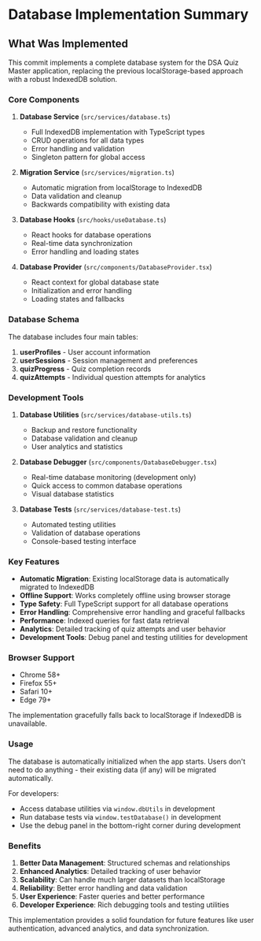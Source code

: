 # Database Implementation Summary

## What Was Implemented

This commit implements a complete database system for the DSA Quiz Master application, replacing the previous localStorage-based approach with a robust IndexedDB solution.

### Core Components

1. **Database Service** (`src/services/database.ts`)
   - Full IndexedDB implementation with TypeScript types
   - CRUD operations for all data types
   - Error handling and validation
   - Singleton pattern for global access

2. **Migration Service** (`src/services/migration.ts`)
   - Automatic migration from localStorage to IndexedDB
   - Data validation and cleanup
   - Backwards compatibility with existing data

3. **Database Hooks** (`src/hooks/useDatabase.ts`)
   - React hooks for database operations
   - Real-time data synchronization
   - Error handling and loading states

4. **Database Provider** (`src/components/DatabaseProvider.tsx`)
   - React context for global database state
   - Initialization and error handling
   - Loading states and fallbacks

### Database Schema

The database includes four main tables:

1. **userProfiles** - User account information
2. **userSessions** - Session management and preferences
3. **quizProgress** - Quiz completion records
4. **quizAttempts** - Individual question attempts for analytics

### Development Tools

1. **Database Utilities** (`src/services/database-utils.ts`)
   - Backup and restore functionality
   - Database validation and cleanup
   - User analytics and statistics

2. **Database Debugger** (`src/components/DatabaseDebugger.tsx`)
   - Real-time database monitoring (development only)
   - Quick access to common database operations
   - Visual database statistics

3. **Database Tests** (`src/services/database-test.ts`)
   - Automated testing utilities
   - Validation of database operations
   - Console-based testing interface

### Key Features

- **Automatic Migration**: Existing localStorage data is automatically migrated to IndexedDB
- **Offline Support**: Works completely offline using browser storage
- **Type Safety**: Full TypeScript support for all database operations
- **Error Handling**: Comprehensive error handling and graceful fallbacks
- **Performance**: Indexed queries for fast data retrieval
- **Analytics**: Detailed tracking of quiz attempts and user behavior
- **Development Tools**: Debug panel and testing utilities for development

### Browser Support

- Chrome 58+
- Firefox 55+
- Safari 10+
- Edge 79+

The implementation gracefully falls back to localStorage if IndexedDB is unavailable.

### Usage

The database is automatically initialized when the app starts. Users don't need to do anything - their existing data (if any) will be migrated automatically.

For developers:
- Access database utilities via `window.dbUtils` in development
- Run database tests via `window.testDatabase()` in development
- Use the debug panel in the bottom-right corner during development

### Benefits

1. **Better Data Management**: Structured schemas and relationships
2. **Enhanced Analytics**: Detailed tracking of user behavior
3. **Scalability**: Can handle much larger datasets than localStorage
4. **Reliability**: Better error handling and data validation
5. **User Experience**: Faster queries and better performance
6. **Developer Experience**: Rich debugging tools and testing utilities

This implementation provides a solid foundation for future features like user authentication, advanced analytics, and data synchronization.
